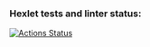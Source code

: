 ### Hexlet tests and linter status:
[![Actions Status](https://github.com/kvasilitsev/layout-designer-project-lvl1/workflows/hexlet-check/badge.svg)](https://github.com/kvasilitsev/layout-designer-project-lvl1/actions)